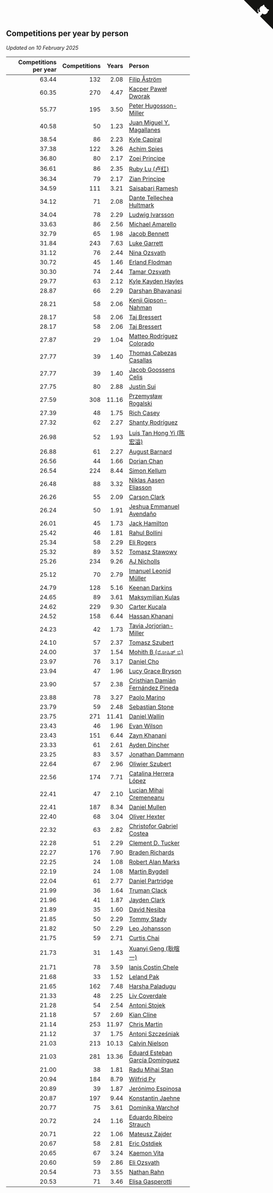 ## Competitions per year by person

*Updated on 10 February 2025*

| Competitions per year | Competitions | Years | Person |
| ---: | ---: | ---: | :--- |
| 63.44 | 132 | 2.08 | [Filip Åström](https://www.worldcubeassociation.org/persons/2023ASTR01) |
| 60.35 | 270 | 4.47 | [Kacper Paweł Dworak](https://www.worldcubeassociation.org/persons/2020DWOR01) |
| 55.77 | 195 | 3.50 | [Peter Hugosson-Miller](https://www.worldcubeassociation.org/persons/2021HUGO01) |
| 40.58 | 50 | 1.23 | [Juan Miguel Y. Magallanes](https://www.worldcubeassociation.org/persons/2023MAGA09) |
| 38.54 | 86 | 2.23 | [Kyle Capiral](https://www.worldcubeassociation.org/persons/2022CAPI02) |
| 37.38 | 122 | 3.26 | [Achim Spies](https://www.worldcubeassociation.org/persons/2021SPIE01) |
| 36.80 | 80 | 2.17 | [Zoei Principe](https://www.worldcubeassociation.org/persons/2022PRIN09) |
| 36.61 | 86 | 2.35 | [Ruby Lu (卢红)](https://www.worldcubeassociation.org/persons/2022LURU01) |
| 36.34 | 79 | 2.17 | [Zian Principe](https://www.worldcubeassociation.org/persons/2022PRIN08) |
| 34.59 | 111 | 3.21 | [Saisabari Ramesh](https://www.worldcubeassociation.org/persons/2021RAME01) |
| 34.12 | 71 | 2.08 | [Dante Tellechea Hultmark](https://www.worldcubeassociation.org/persons/2023HULT01) |
| 34.04 | 78 | 2.29 | [Ludwig Ivarsson](https://www.worldcubeassociation.org/persons/2022IVAR01) |
| 33.63 | 86 | 2.56 | [Michael Amarello](https://www.worldcubeassociation.org/persons/2022AMAR09) |
| 32.79 | 65 | 1.98 | [Jacob Bennett](https://www.worldcubeassociation.org/persons/2023BENN04) |
| 31.84 | 243 | 7.63 | [Luke Garrett](https://www.worldcubeassociation.org/persons/2017GARR05) |
| 31.12 | 76 | 2.44 | [Nina Ozsvath](https://www.worldcubeassociation.org/persons/2022OZSV03) |
| 30.72 | 45 | 1.46 | [Erland Flodman](https://www.worldcubeassociation.org/persons/2023FLOD01) |
| 30.30 | 74 | 2.44 | [Tamar Ozsvath](https://www.worldcubeassociation.org/persons/2022OZSV04) |
| 29.77 | 63 | 2.12 | [Kyle Kayden Hayles](https://www.worldcubeassociation.org/persons/2022HAYL02) |
| 28.87 | 66 | 2.29 | [Darshan Bhavanasi](https://www.worldcubeassociation.org/persons/2022BHAV01) |
| 28.21 | 58 | 2.06 | [Kenji Gipson-Nahman](https://www.worldcubeassociation.org/persons/2023GIPS01) |
| 28.17 | 58 | 2.06 | [Taj Bressert](https://www.worldcubeassociation.org/persons/2023BRES01) |
| 28.17 | 58 | 2.06 | [Taj Bressert](https://www.worldcubeassociation.org/persons/2023BRES01) |
| 27.87 | 29 | 1.04 | [Matteo Rodríguez Colorado](https://www.worldcubeassociation.org/persons/2024COLO04) |
| 27.77 | 39 | 1.40 | [Thomas Cabezas Casallas](https://www.worldcubeassociation.org/persons/2023CASA08) |
| 27.77 | 39 | 1.40 | [Jacob Goossens Celis](https://www.worldcubeassociation.org/persons/2023CELI06) |
| 27.75 | 80 | 2.88 | [Justin Sui](https://www.worldcubeassociation.org/persons/2022SUIJ01) |
| 27.59 | 308 | 11.16 | [Przemysław Rogalski](https://www.worldcubeassociation.org/persons/2013ROGA02) |
| 27.39 | 48 | 1.75 | [Rich Casey](https://www.worldcubeassociation.org/persons/2023CASE06) |
| 27.32 | 62 | 2.27 | [Shanty Rodríguez](https://www.worldcubeassociation.org/persons/2022CUBI01) |
| 26.98 | 52 | 1.93 | [Luis Tan Hong Yi (陈宏溢)](https://www.worldcubeassociation.org/persons/2023YILU01) |
| 26.88 | 61 | 2.27 | [August Barnard](https://www.worldcubeassociation.org/persons/2022BARN21) |
| 26.56 | 44 | 1.66 | [Dorian Chan](https://www.worldcubeassociation.org/persons/2023DORI01) |
| 26.54 | 224 | 8.44 | [Simon Kellum](https://www.worldcubeassociation.org/persons/2016KELL12) |
| 26.48 | 88 | 3.32 | [Niklas Aasen Eliasson](https://www.worldcubeassociation.org/persons/2021ELIA01) |
| 26.26 | 55 | 2.09 | [Carson Clark](https://www.worldcubeassociation.org/persons/2023CLAR02) |
| 26.24 | 50 | 1.91 | [Jeshua Emmanuel Avendaño](https://www.worldcubeassociation.org/persons/2023AVEN01) |
| 26.01 | 45 | 1.73 | [Jack Hamilton](https://www.worldcubeassociation.org/persons/2023HAMI08) |
| 25.42 | 46 | 1.81 | [Rahul Bollini](https://www.worldcubeassociation.org/persons/2023BOLL01) |
| 25.34 | 58 | 2.29 | [Eli Rogers](https://www.worldcubeassociation.org/persons/2022ROGE05) |
| 25.32 | 89 | 3.52 | [Tomasz Stawowy](https://www.worldcubeassociation.org/persons/2021STAW01) |
| 25.26 | 234 | 9.26 | [AJ Nicholls](https://www.worldcubeassociation.org/persons/2015NICH04) |
| 25.12 | 70 | 2.79 | [Imanuel Leonid Müller](https://www.worldcubeassociation.org/persons/2022MULL02) |
| 24.79 | 128 | 5.16 | [Keenan Darkins](https://www.worldcubeassociation.org/persons/2019DARK02) |
| 24.65 | 89 | 3.61 | [Maksymilian Kulas](https://www.worldcubeassociation.org/persons/2021KULA02) |
| 24.62 | 229 | 9.30 | [Carter Kucala](https://www.worldcubeassociation.org/persons/2015KUCA01) |
| 24.52 | 158 | 6.44 | [Hassan Khanani](https://www.worldcubeassociation.org/persons/2018KHAN26) |
| 24.23 | 42 | 1.73 | [Tavia Jorjorian-Miller](https://www.worldcubeassociation.org/persons/2023JORJ01) |
| 24.10 | 57 | 2.37 | [Tomasz Szubert](https://www.worldcubeassociation.org/persons/2022SZUB02) |
| 24.00 | 37 | 1.54 | [Mohith B (ಮೋಹಿತ್ ಬಿ)](https://www.worldcubeassociation.org/persons/2023BMOH01) |
| 23.97 | 76 | 3.17 | [Daniel Cho](https://www.worldcubeassociation.org/persons/2021CHOD01) |
| 23.94 | 47 | 1.96 | [Lucy Grace Bryson](https://www.worldcubeassociation.org/persons/2023BRYS01) |
| 23.90 | 57 | 2.38 | [Cristhian Damián Fernández Pineda](https://www.worldcubeassociation.org/persons/2022PINE05) |
| 23.88 | 78 | 3.27 | [Paolo Marino](https://www.worldcubeassociation.org/persons/2021MARI04) |
| 23.79 | 59 | 2.48 | [Sebastian Stone](https://www.worldcubeassociation.org/persons/2022STON09) |
| 23.75 | 271 | 11.41 | [Daniel Wallin](https://www.worldcubeassociation.org/persons/2013WALL03) |
| 23.43 | 46 | 1.96 | [Evan Wilson](https://www.worldcubeassociation.org/persons/2023WILS11) |
| 23.43 | 151 | 6.44 | [Zayn Khanani](https://www.worldcubeassociation.org/persons/2018KHAN28) |
| 23.33 | 61 | 2.61 | [Ayden Dincher](https://www.worldcubeassociation.org/persons/2022DINC01) |
| 23.25 | 83 | 3.57 | [Jonathan Dammann](https://www.worldcubeassociation.org/persons/2021DAMM01) |
| 22.64 | 67 | 2.96 | [Oliwier Szubert](https://www.worldcubeassociation.org/persons/2022SZUB01) |
| 22.56 | 174 | 7.71 | [Catalina Herrera López](https://www.worldcubeassociation.org/persons/2017LOPE31) |
| 22.41 | 47 | 2.10 | [Lucian Mihai Cremeneanu](https://www.worldcubeassociation.org/persons/2023CREM01) |
| 22.41 | 187 | 8.34 | [Daniel Mullen](https://www.worldcubeassociation.org/persons/2016MULL04) |
| 22.40 | 68 | 3.04 | [Oliver Hexter](https://www.worldcubeassociation.org/persons/2022HEXT01) |
| 22.32 | 63 | 2.82 | [Christofor Gabriel Costea](https://www.worldcubeassociation.org/persons/2022COST03) |
| 22.28 | 51 | 2.29 | [Clement D. Tucker](https://www.worldcubeassociation.org/persons/2022TUCK09) |
| 22.27 | 176 | 7.90 | [Braden Richards](https://www.worldcubeassociation.org/persons/2017RICH02) |
| 22.25 | 24 | 1.08 | [Robert Alan Marks](https://www.worldcubeassociation.org/persons/2024MARK03) |
| 22.19 | 24 | 1.08 | [Martin Bygdell](https://www.worldcubeassociation.org/persons/2024BYGD01) |
| 22.04 | 61 | 2.77 | [Daniel Partridge](https://www.worldcubeassociation.org/persons/2022PART02) |
| 21.99 | 36 | 1.64 | [Truman Clack](https://www.worldcubeassociation.org/persons/2023CLAC02) |
| 21.96 | 41 | 1.87 | [Jayden Clark](https://www.worldcubeassociation.org/persons/2023CLAR13) |
| 21.89 | 35 | 1.60 | [David Nesiba](https://www.worldcubeassociation.org/persons/2023NESI01) |
| 21.85 | 50 | 2.29 | [Tommy Stady](https://www.worldcubeassociation.org/persons/2022STAD01) |
| 21.82 | 50 | 2.29 | [Leo Johansson](https://www.worldcubeassociation.org/persons/2022JOHA08) |
| 21.75 | 59 | 2.71 | [Curtis Chai](https://www.worldcubeassociation.org/persons/2022CHAI02) |
| 21.73 | 31 | 1.43 | [Xuanyi Geng (耿暄一)](https://www.worldcubeassociation.org/persons/2023GENG02) |
| 21.71 | 78 | 3.59 | [Ianis Costin Chele](https://www.worldcubeassociation.org/persons/2021CHEL01) |
| 21.68 | 33 | 1.52 | [Leland Pak](https://www.worldcubeassociation.org/persons/2023PAKL02) |
| 21.65 | 162 | 7.48 | [Harsha Paladugu](https://www.worldcubeassociation.org/persons/2017PALA08) |
| 21.33 | 48 | 2.25 | [Liv Coverdale](https://www.worldcubeassociation.org/persons/2022COVE02) |
| 21.28 | 54 | 2.54 | [Antoni Stojek](https://www.worldcubeassociation.org/persons/2022STOJ03) |
| 21.18 | 57 | 2.69 | [Kian Cline](https://www.worldcubeassociation.org/persons/2022CLIN01) |
| 21.14 | 253 | 11.97 | [Chris Martin](https://www.worldcubeassociation.org/persons/2013MART03) |
| 21.12 | 37 | 1.75 | [Antoni Szcześniak](https://www.worldcubeassociation.org/persons/2023SZCZ04) |
| 21.03 | 213 | 10.13 | [Calvin Nielson](https://www.worldcubeassociation.org/persons/2014NIEL03) |
| 21.03 | 281 | 13.36 | [Eduard Esteban García Domínguez](https://www.worldcubeassociation.org/persons/2011EDUA01) |
| 21.00 | 38 | 1.81 | [Radu Mihai Stan](https://www.worldcubeassociation.org/persons/2023STAN09) |
| 20.94 | 184 | 8.79 | [Wilfrid Py](https://www.worldcubeassociation.org/persons/2016PYWI01) |
| 20.89 | 39 | 1.87 | [Jerónimo Espinosa](https://www.worldcubeassociation.org/persons/2023ESPI07) |
| 20.87 | 197 | 9.44 | [Konstantin Jaehne](https://www.worldcubeassociation.org/persons/2015JAEH01) |
| 20.77 | 75 | 3.61 | [Dominika Warchoł](https://www.worldcubeassociation.org/persons/2021WARC01) |
| 20.72 | 24 | 1.16 | [Eduardo Ribeiro Strauch](https://www.worldcubeassociation.org/persons/2023STRA33) |
| 20.71 | 22 | 1.06 | [Mateusz Zajder](https://www.worldcubeassociation.org/persons/2024ZAJD01) |
| 20.67 | 58 | 2.81 | [Eric Ostdiek](https://www.worldcubeassociation.org/persons/2022OSTD01) |
| 20.65 | 67 | 3.24 | [Kaemon Vita](https://www.worldcubeassociation.org/persons/2021VITA01) |
| 20.60 | 59 | 2.86 | [Eli Ozsvath](https://www.worldcubeassociation.org/persons/2022OZSV01) |
| 20.54 | 73 | 3.55 | [Nathan Rahn](https://www.worldcubeassociation.org/persons/2021RAHN01) |
| 20.53 | 71 | 3.46 | [Elisa Gasperotti](https://www.worldcubeassociation.org/persons/2021GASP01) |


<a href="https://github.com/jonatanklosko/wca_statistics" class="github-corner" aria-label="View source on Github"><svg width="80" height="80" viewBox="0 0 250 250" style="fill:#151513; color:#fff; position: absolute; top: 0; border: 0; right: 0;" aria-hidden="true"><path d="M0,0 L115,115 L130,115 L142,142 L250,250 L250,0 Z"></path><path d="M128.3,109.0 C113.8,99.7 119.0,89.6 119.0,89.6 C122.0,82.7 120.5,78.6 120.5,78.6 C119.2,72.0 123.4,76.3 123.4,76.3 C127.3,80.9 125.5,87.3 125.5,87.3 C122.9,97.6 130.6,101.9 134.4,103.2" fill="currentColor" style="transform-origin: 130px 106px;" class="octo-arm"></path><path d="M115.0,115.0 C114.9,115.1 118.7,116.5 119.8,115.4 L133.7,101.6 C136.9,99.2 139.9,98.4 142.2,98.6 C133.8,88.0 127.5,74.4 143.8,58.0 C148.5,53.4 154.0,51.2 159.7,51.0 C160.3,49.4 163.2,43.6 171.4,40.1 C171.4,40.1 176.1,42.5 178.8,56.2 C183.1,58.6 187.2,61.8 190.9,65.4 C194.5,69.0 197.7,73.2 200.1,77.6 C213.8,80.2 216.3,84.9 216.3,84.9 C212.7,93.1 206.9,96.0 205.4,96.6 C205.1,102.4 203.0,107.8 198.3,112.5 C181.9,128.9 168.3,122.5 157.7,114.1 C157.9,116.9 156.7,120.9 152.7,124.9 L141.0,136.5 C139.8,137.7 141.6,141.9 141.8,141.8 Z" fill="currentColor" class="octo-body"></path></svg></a><style>.github-corner:hover .octo-arm{animation:octocat-wave 560ms ease-in-out}@keyframes octocat-wave{0%,100%{transform:rotate(0)}20%,60%{transform:rotate(-25deg)}40%,80%{transform:rotate(10deg)}}@media (max-width:500px){.github-corner:hover .octo-arm{animation:none}.github-corner .octo-arm{animation:octocat-wave 560ms ease-in-out}}</style>
